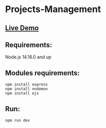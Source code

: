 # Projects-Management

## <a href="https://projects-management-ade.herokuapp.com/">Live Demo</a>

## Requirements:
Node.js 14.16.0 and up

## Modules requirements:
`npm install express`<br/>
`npm install nodemon`<br/>
`npm install ejs`

## Run:
`npm run dev`
